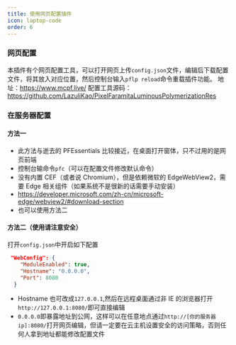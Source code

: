 ```yaml
---
title: 使用网页配置插件
icon: laptop-code
order: 6
---
```


### 网页配置

本插件有个网页配置工具，可以打开网页上传`config.json`文件，编辑后下载配置文件，将其放入对应位置，然后控制台输入`pflp reload`命令重载插件功能。
地址：https://www.mcpf.live/
配置工具源码：https://github.com/LazuliKao/PixelFaramitaLuminousPolymerizationRes

### 在服务器配置

#### 方法一

- 此方法与逝去的 PFEssentials 比较接近，在桌面打开窗体，只不过用的是网页前端
- 控制台输命令`pfc`（可以在配置文件修改默认命令）
- 没有内置 CEF（或者说 Chromium），但是依赖微软的 EdgeWebView2，需要 Edge 相关组件（如果系统不是很新的话需要手动安装）
- https://developer.microsoft.com/zh-cn/microsoft-edge/webview2/#download-section
- 也可以使用方法二

#### 方法二（使用请注意安全）

打开`config.json`中开启如下配置

```json
 "WebConfig": {
    "ModuleEnabled": true,
    "Hostname": "0.0.0.0",
    "Port": 8080
  }
```

- Hostname 也可改成`127.0.0.1`,然后在远程桌面通过非 IE 的浏览器打开`http://127.0.0.1:8080/`即可直接编辑
- `0.0.0.0`即暴露地址到公网，这样可以在任意地点通过`http://[你的服务器ip]:8080/`打开网页编辑，但请一定要在云主机设置安全的访问策略，否则任何人拿到地址都能修改配置文件
